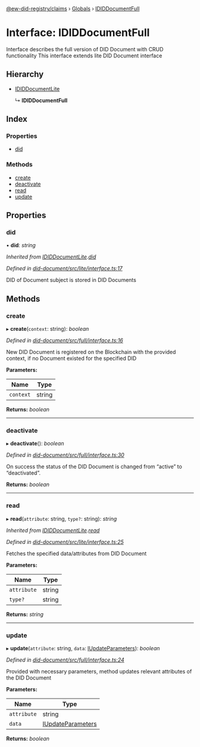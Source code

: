 [@ew-did-registry/claims](../README.md) › [Globals](../globals.md) › [IDIDDocumentFull](ididdocumentfull.md)

# Interface: IDIDDocumentFull

Interface describes the full version of DID Document with CRUD functionality
This interface extends lite DID Document interface

## Hierarchy

* [IDIDDocumentLite](ididdocumentlite.md)

  ↳ **IDIDDocumentFull**

## Index

### Properties

* [did](ididdocumentfull.md#did)

### Methods

* [create](ididdocumentfull.md#create)
* [deactivate](ididdocumentfull.md#deactivate)
* [read](ididdocumentfull.md#read)
* [update](ididdocumentfull.md#update)

## Properties

###  did

• **did**: *string*

*Inherited from [IDIDDocumentLite](ididdocumentlite.md).[did](ididdocumentlite.md#did)*

*Defined in [did-document/src/lite/interface.ts:17](https://github.com/energywebfoundation/ew-did-registry/blob/199c41e/packages/did-document/src/lite/interface.ts#L17)*

DID of Document subject is stored in DID Documents

## Methods

###  create

▸ **create**(`context`: string): *boolean*

*Defined in [did-document/src/full/interface.ts:16](https://github.com/energywebfoundation/ew-did-registry/blob/199c41e/packages/did-document/src/full/interface.ts#L16)*

New DID Document is registered on the Blockchain with the provided context,
if no Document existed for the specified DID

**Parameters:**

Name | Type |
------ | ------ |
`context` | string |

**Returns:** *boolean*

___

###  deactivate

▸ **deactivate**(): *boolean*

*Defined in [did-document/src/full/interface.ts:30](https://github.com/energywebfoundation/ew-did-registry/blob/199c41e/packages/did-document/src/full/interface.ts#L30)*

On success the status of the DID Document is changed from “active” to “deactivated”.

**Returns:** *boolean*

___

###  read

▸ **read**(`attribute`: string, `type?`: string): *string*

*Inherited from [IDIDDocumentLite](ididdocumentlite.md).[read](ididdocumentlite.md#read)*

*Defined in [did-document/src/lite/interface.ts:25](https://github.com/energywebfoundation/ew-did-registry/blob/199c41e/packages/did-document/src/lite/interface.ts#L25)*

Fetches the specified data/attributes from DID Document

**Parameters:**

Name | Type |
------ | ------ |
`attribute` | string |
`type?` | string |

**Returns:** *string*

___

###  update

▸ **update**(`attribute`: string, `data`: [IUpdateParameters](iupdateparameters.md)): *boolean*

*Defined in [did-document/src/full/interface.ts:24](https://github.com/energywebfoundation/ew-did-registry/blob/199c41e/packages/did-document/src/full/interface.ts#L24)*

Provided with necessary parameters, method updates relevant attributes of the DID Document

**Parameters:**

Name | Type |
------ | ------ |
`attribute` | string |
`data` | [IUpdateParameters](iupdateparameters.md) |

**Returns:** *boolean*
